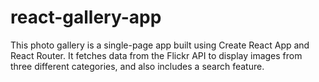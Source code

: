 # react-gallery-app
 This photo gallery is a single-page app built using Create React App and React Router. It fetches data from the Flickr API to display images from three different categories, and also includes a search feature.
